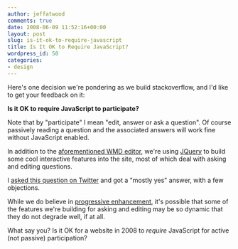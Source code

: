 ```yaml
---
author: jeffatwood
comments: true
date: 2008-06-09 11:52:16+00:00
layout: post
slug: is-it-ok-to-require-javascript
title: Is It OK to Require JavaScript?
wordpress_id: 50
categories:
- design
---
```



Here's one decision we're pondering as we build stackoverflow, and I'd like to get your feedback on it:



**Is it OK to require JavaScript to participate?**



Note that by "participate" I mean "edit, answer or ask a question". Of course passively reading a question and the associated answers will work fine without JavaScript enabled.



In addition to the [aforementioned WMD editor](http://blog.stackoverflow.com/index.php/2008/05/potential-markup-and-editing-choices/), we're using [JQuery](http://jquery.com/) to build some cool interactive features into the site, most of which deal with asking and editing questions.



I [asked this question on Twitter](http://quotably.com/codinghorror/statuses/830271411) and got a "mostly yes" answer, with a few objections.



While we do believe in [progressive enhancement](http://en.wikipedia.org/wiki/Progressive_Enhancement), it's possible that some of the features we're building for asking and editing may be so dynamic that they do not degrade well, if at all.



What say you? Is it OK for a website in 2008 to _require_ JavaScript for active (not passive) participation?

